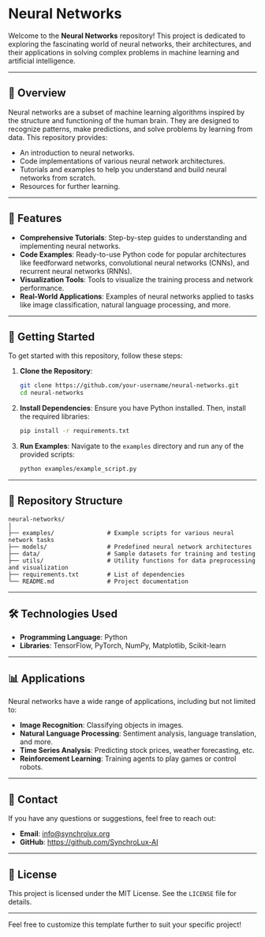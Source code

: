 # Neural Networks

Welcome to the **Neural Networks** repository! This project is dedicated to exploring the fascinating world of neural networks, their architectures, and their applications in solving complex problems in machine learning and artificial intelligence.

---

## 📖 Overview

Neural networks are a subset of machine learning algorithms inspired by the structure and functioning of the human brain. They are designed to recognize patterns, make predictions, and solve problems by learning from data. This repository provides:

- An introduction to neural networks.
- Code implementations of various neural network architectures.
- Tutorials and examples to help you understand and build neural networks from scratch.
- Resources for further learning.

---

## 🧠 Features

- **Comprehensive Tutorials**: Step-by-step guides to understanding and implementing neural networks.
- **Code Examples**: Ready-to-use Python code for popular architectures like feedforward networks, convolutional neural networks (CNNs), and recurrent neural networks (RNNs).
- **Visualization Tools**: Tools to visualize the training process and network performance.
- **Real-World Applications**: Examples of neural networks applied to tasks like image classification, natural language processing, and more.

---

## 🚀 Getting Started

To get started with this repository, follow these steps:

1. **Clone the Repository**:
   ```bash
   git clone https://github.com/your-username/neural-networks.git
   cd neural-networks
   ```

2. **Install Dependencies**:
   Ensure you have Python installed. Then, install the required libraries:
   ```bash
   pip install -r requirements.txt
   ```

3. **Run Examples**:
   Navigate to the `examples` directory and run any of the provided scripts:
   ```bash
   python examples/example_script.py
   ```

---

## 📂 Repository Structure

```
neural-networks/
│
├── examples/               # Example scripts for various neural network tasks
├── models/                 # Predefined neural network architectures
├── data/                   # Sample datasets for training and testing
├── utils/                  # Utility functions for data preprocessing and visualization
├── requirements.txt        # List of dependencies
└── README.md               # Project documentation
```

---

## 🛠️ Technologies Used

- **Programming Language**: Python
- **Libraries**: TensorFlow, PyTorch, NumPy, Matplotlib, Scikit-learn

---

## 📊 Applications

Neural networks have a wide range of applications, including but not limited to:

- **Image Recognition**: Classifying objects in images.
- **Natural Language Processing**: Sentiment analysis, language translation, and more.
- **Time Series Analysis**: Predicting stock prices, weather forecasting, etc.
- **Reinforcement Learning**: Training agents to play games or control robots.

---

## 📧 Contact

If you have any questions or suggestions, feel free to reach out:

- <b>Email</b>: info@synchrolux.org
- <b>GitHub</b>: https://github.com/SynchroLux-AI

---

## 📜 License

This project is licensed under the MIT License. See the `LICENSE` file for details.

---

Feel free to customize this template further to suit your specific project!
